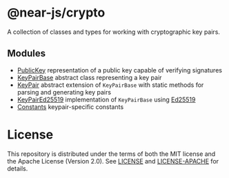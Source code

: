 # @near-js/crypto

A collection of classes and types for working with cryptographic key pairs.

## Modules

- [PublicKey](src/public_key.ts) representation of a public key capable of verifying signatures
- [KeyPairBase](src/key_pair_base.ts) abstract class representing a key pair
- [KeyPair](src/key_pair.ts) abstract extension of `KeyPairBase` with static methods for parsing and generating key pairs
- [KeyPairEd25519](src/key_pair_ed25519.ts) implementation of `KeyPairBase` using [Ed25519](https://en.wikipedia.org/wiki/EdDSA#Ed25519)
- [Constants](src/constants.ts) keypair-specific constants

# License

This repository is distributed under the terms of both the MIT license and the Apache License (Version 2.0).
See [LICENSE](https://github.com/near/near-api-js/blob/master/LICENSE) and [LICENSE-APACHE](https://github.com/near/near-api-js/blob/master/LICENSE-APACHE) for details.
